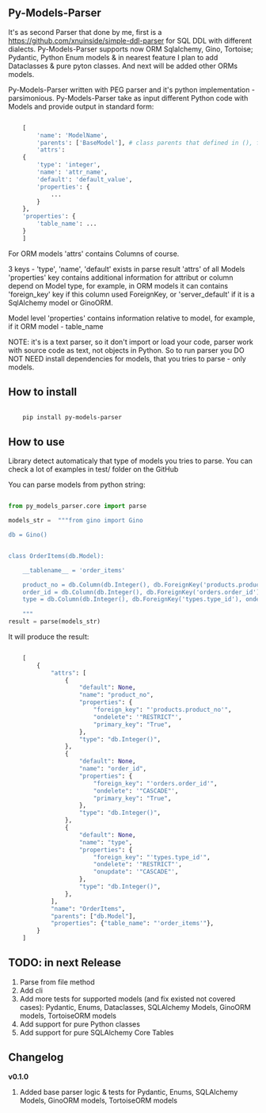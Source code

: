 ## Py-Models-Parser

It's as second Parser that done by me, first is a https://github.com/xnuinside/simple-ddl-parser for SQL DDL with different dialects.
Py-Models-Parser supports now ORM Sqlalchemy, Gino, Tortoise; Pydantic, Python Enum models & in nearest feature I plan to add Dataclasses & pure pyton classes. And next will be added other ORMs models.


Py-Models-Parser written with PEG parser and it's python implementation - parsimonious.
Py-Models-Parser take as input different Python code with Models and provide output in standard form:

```python

    [
        'name': 'ModelName',
        'parents': ['BaseModel'], # class parents that defined in (), for example: `class MaterialType(str, Enum):` parents - str, Enum
        'attrs':
    {
        'type': 'integer',
        'name': 'attr_name',
        'default': 'default_value',
        'properties': {
            ...
        }
    },
    'properties': {
        'table_name': ...
    }
    ]
```

For ORM models 'attrs' contains Columns of course.

3 keys - 'type', 'name', 'default' exists in parse result 'attrs' of all Models
'properties' key contains additional information for attribut or column depend on Model type, for example, in ORM models it can contains 'foreign_key' key if this column used ForeignKey, or 'server_default' if it is a SqlAlchemy model or GinoORM.

Model level 'properties' contains information relative to model, for example, if it ORM model - table_name

NOTE: it's is a text parser, so it don't import or load your code, parser work with source code as text, not objects in Python. So to run parser you DO NOT NEED install dependencies for models, that you tries to parse - only models.

## How to install

```bash

    pip install py-models-parser

```

## How to use

Library detect automaticaly that type of models you tries to parse. You can check a lot of examples in test/ folder on the GitHub

You can parse models from python string:

```python

from py_models_parser.core import parse

models_str =  """from gino import Gino

db = Gino()


class OrderItems(db.Model):

    __tablename__ = 'order_items'

    product_no = db.Column(db.Integer(), db.ForeignKey('products.product_no'), ondelete="RESTRICT", primary_key=True)
    order_id = db.Column(db.Integer(), db.ForeignKey('orders.order_id'), ondelete="CASCADE", primary_key=True)
    type = db.Column(db.Integer(), db.ForeignKey('types.type_id'), ondelete="RESTRICT", onupdate="CASCADE")
    
    """
result = parse(models_str)

```
It will produce the result:

```python

    [
        {
            "attrs": [
                {
                    "default": None,
                    "name": "product_no",
                    "properties": {
                        "foreign_key": "'products.product_no'",
                        "ondelete": '"RESTRICT"',
                        "primary_key": "True",
                    },
                    "type": "db.Integer()",
                },
                {
                    "default": None,
                    "name": "order_id",
                    "properties": {
                        "foreign_key": "'orders.order_id'",
                        "ondelete": '"CASCADE"',
                        "primary_key": "True",
                    },
                    "type": "db.Integer()",
                },
                {
                    "default": None,
                    "name": "type",
                    "properties": {
                        "foreign_key": "'types.type_id'",
                        "ondelete": '"RESTRICT"',
                        "onupdate": '"CASCADE"',
                    },
                    "type": "db.Integer()",
                },
            ],
            "name": "OrderItems",
            "parents": ["db.Model"],
            "properties": {"table_name": "'order_items'"},
        }
    ]
```


## TODO: in next Release

1. Parse from file method
2. Add cli
3. Add more tests for supported models (and fix existed not covered cases): Pydantic, Enums, Dataclasses, SQLAlchemy Models, GinoORM models, TortoiseORM models 
4. Add support for pure Python classes
5. Add support for pure SQLAlchemy Core Tables

## Changelog
**v0.1.0**
1. Added base parser logic & tests for Pydantic, Enums, SQLAlchemy Models, GinoORM models, TortoiseORM models 
